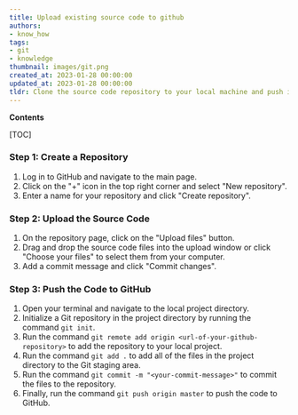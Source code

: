 ```yaml
---
title: Upload existing source code to github
authors:
- know_how
tags:
- git
- knowledge
thumbnail: images/git.png
created_at: 2023-01-28 00:00:00
updated_at: 2023-01-28 00:00:00
tldr: Clone the source code repository to your local machine and push it to a new GitHub repository.
---
```


**Contents**

[TOC]

### Step 1: Create a Repository
1. Log in to GitHub and navigate to the main page.
2. Click on the "+" icon in the top right corner and select "New repository".
3. Enter a name for your repository and click "Create repository".

### Step 2: Upload the Source Code
1. On the repository page, click on the "Upload files" button.
2. Drag and drop the source code files into the upload window or click "Choose your files" to select them from your computer.
3. Add a commit message and click "Commit changes".

### Step 3: Push the Code to GitHub
1. Open your terminal and navigate to the local project directory.
2. Initialize a Git repository in the project directory by running the command `git init`.
3. Run the command `git remote add origin <url-of-your-github-repository>` to add the repository to your local project.
4. Run the command `git add .` to add all of the files in the project directory to the Git staging area.
5. Run the command `git commit -m "<your-commit-message>"` to commit the files to the repository.
6. Finally, run the command `git push origin master` to push the code to GitHub.

